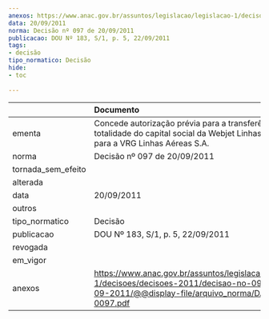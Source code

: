 ```yaml
---
anexos: https://www.anac.gov.br/assuntos/legislacao/legislacao-1/decisoes/decisoes-2011/decisao-no-097-de-20-09-2011/@@display-file/arquivo_norma/DA2011-0097.pdf
data: 20/09/2011
norma: Decisão nº 097 de 20/09/2011
publicacao: DOU Nº 183, S/1, p. 5, 22/09/2011
tags:
- decisão
tipo_normatico: Decisão
hide: 
- toc 
 
---
```


|                    | Documento                                                                                                                                                 |
|:-------------------|:----------------------------------------------------------------------------------------------------------------------------------------------------------|
| ementa             | Concede autorização prévia para a transferência da totalidade do capital social da Webjet Linhas Aéreas S.A. para a VRG Linhas Aéreas S.A.                |
| norma              | Decisão nº 097 de 20/09/2011                                                                                                                              |
| tornada_sem_efeito |                                                                                                                                                           |
| alterada           |                                                                                                                                                           |
| data               | 20/09/2011                                                                                                                                                |
| outros             |                                                                                                                                                           |
| tipo_normatico     | Decisão                                                                                                                                                   |
| publicacao         | DOU Nº 183, S/1, p. 5, 22/09/2011                                                                                                                         |
| revogada           |                                                                                                                                                           |
| em_vigor           |                                                                                                                                                           |
| anexos             | https://www.anac.gov.br/assuntos/legislacao/legislacao-1/decisoes/decisoes-2011/decisao-no-097-de-20-09-2011/@@display-file/arquivo_norma/DA2011-0097.pdf |